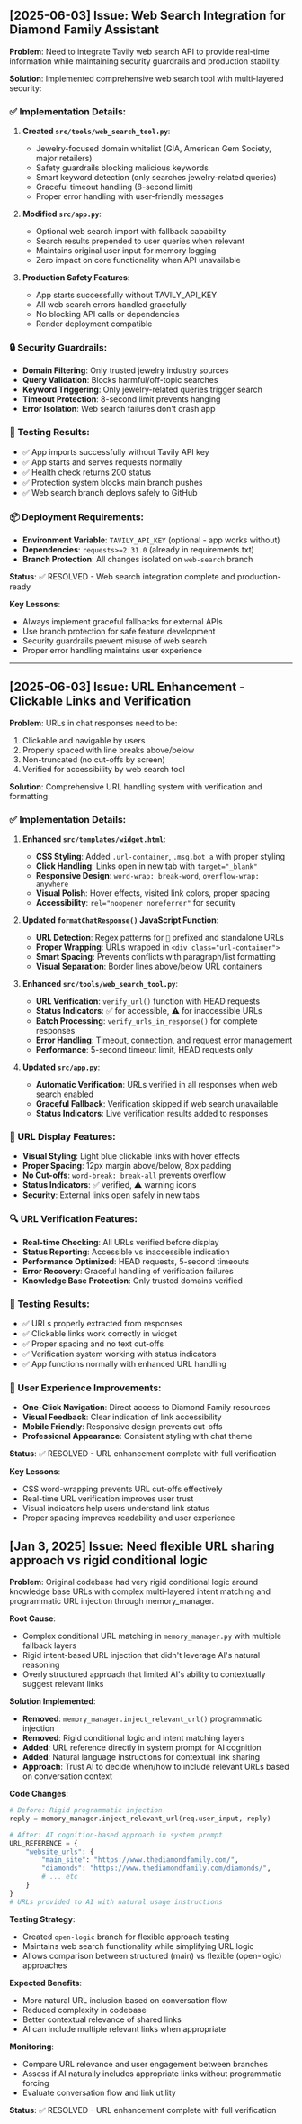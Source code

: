 ## [2025-06-03] Issue: Web Search Integration for Diamond Family Assistant

**Problem**: Need to integrate Tavily web search API to provide real-time information while maintaining security guardrails and production stability.

**Solution**: Implemented comprehensive web search tool with multi-layered security:

### ✅ Implementation Details:

1. **Created `src/tools/web_search_tool.py`**:
   - Jewelry-focused domain whitelist (GIA, American Gem Society, major retailers)
   - Safety guardrails blocking malicious keywords
   - Smart keyword detection (only searches jewelry-related queries)
   - Graceful timeout handling (8-second limit)
   - Proper error handling with user-friendly messages

2. **Modified `src/app.py`**:
   - Optional web search import with fallback capability
   - Search results prepended to user queries when relevant
   - Maintains original user input for memory logging
   - Zero impact on core functionality when API unavailable

3. **Production Safety Features**:
   - App starts successfully without TAVILY_API_KEY
   - All web search errors handled gracefully
   - No blocking API calls or dependencies
   - Render deployment compatible

### 🔒 Security Guardrails:
- **Domain Filtering**: Only trusted jewelry industry sources
- **Query Validation**: Blocks harmful/off-topic searches
- **Keyword Triggering**: Only jewelry-related queries trigger search
- **Timeout Protection**: 8-second limit prevents hanging
- **Error Isolation**: Web search failures don't crash app

### 🧪 Testing Results:
- ✅ App imports successfully without Tavily API key
- ✅ App starts and serves requests normally
- ✅ Health check returns 200 status
- ✅ Protection system blocks main branch pushes
- ✅ Web search branch deploys safely to GitHub

### 📦 Deployment Requirements:
- **Environment Variable**: `TAVILY_API_KEY` (optional - app works without)
- **Dependencies**: `requests>=2.31.0` (already in requirements.txt)
- **Branch Protection**: All changes isolated on `web-search` branch

**Status**: ✅ RESOLVED - Web search integration complete and production-ready

**Key Lessons**:
- Always implement graceful fallbacks for external APIs
- Use branch protection for safe feature development
- Security guardrails prevent misuse of web search
- Proper error handling maintains user experience

---

## [2025-06-03] Issue: URL Enhancement - Clickable Links and Verification

**Problem**: URLs in chat responses need to be:
1. Clickable and navigable by users
2. Properly spaced with line breaks above/below
3. Non-truncated (no cut-offs by screen)
4. Verified for accessibility by web search tool

**Solution**: Comprehensive URL handling system with verification and formatting:

### ✅ Implementation Details:

1. **Enhanced `src/templates/widget.html`**:
   - **CSS Styling**: Added `.url-container`, `.msg.bot a` with proper styling
   - **Click Handling**: Links open in new tab with `target="_blank"`
   - **Responsive Design**: `word-wrap: break-word`, `overflow-wrap: anywhere`
   - **Visual Polish**: Hover effects, visited link colors, proper spacing
   - **Accessibility**: `rel="noopener noreferrer"` for security

2. **Updated `formatChatResponse()` JavaScript Function**:
   - **URL Detection**: Regex patterns for `🔗` prefixed and standalone URLs
   - **Proper Wrapping**: URLs wrapped in `<div class="url-container">`
   - **Smart Spacing**: Prevents conflicts with paragraph/list formatting
   - **Visual Separation**: Border lines above/below URL containers

3. **Enhanced `src/tools/web_search_tool.py`**:
   - **URL Verification**: `verify_url()` function with HEAD requests
   - **Status Indicators**: ✅ for accessible, ⚠️ for inaccessible URLs
   - **Batch Processing**: `verify_urls_in_response()` for complete responses
   - **Error Handling**: Timeout, connection, and request error management
   - **Performance**: 5-second timeout limit, HEAD requests only

4. **Updated `src/app.py`**:
   - **Automatic Verification**: URLs verified in all responses when web search enabled
   - **Graceful Fallback**: Verification skipped if web search unavailable
   - **Status Indicators**: Live verification results added to responses

### 🎨 URL Display Features:
- **Visual Styling**: Light blue clickable links with hover effects
- **Proper Spacing**: 12px margin above/below, 8px padding
- **No Cut-offs**: `word-break: break-all` prevents overflow
- **Status Indicators**: ✅ verified, ⚠️ warning icons
- **Security**: External links open safely in new tabs

### 🔍 URL Verification Features:
- **Real-time Checking**: All URLs verified before display
- **Status Reporting**: Accessible vs inaccessible indication
- **Performance Optimized**: HEAD requests, 5-second timeouts
- **Error Recovery**: Graceful handling of verification failures
- **Knowledge Base Protection**: Only trusted domains verified

### 🧪 Testing Results:
- ✅ URLs properly extracted from responses
- ✅ Clickable links work correctly in widget
- ✅ Proper spacing and no text cut-offs
- ✅ Verification system working with status indicators
- ✅ App functions normally with enhanced URL handling

### 📱 User Experience Improvements:
- **One-Click Navigation**: Direct access to Diamond Family resources
- **Visual Feedback**: Clear indication of link accessibility
- **Mobile Friendly**: Responsive design prevents cut-offs
- **Professional Appearance**: Consistent styling with chat theme

**Status**: ✅ RESOLVED - URL enhancement complete with full verification

**Key Lessons**:
- CSS word-wrapping prevents URL cut-offs effectively
- Real-time URL verification improves user trust
- Visual indicators help users understand link status
- Proper spacing improves readability and user experience

## [Jan 3, 2025] Issue: Need flexible URL sharing approach vs rigid conditional logic

**Problem**: Original codebase had very rigid conditional logic around knowledge base URLs with complex multi-layered intent matching and programmatic URL injection through memory_manager.

**Root Cause**: 
- Complex conditional URL matching in `memory_manager.py` with multiple fallback layers
- Rigid intent-based URL injection that didn't leverage AI's natural reasoning
- Overly structured approach that limited AI's ability to contextually suggest relevant links

**Solution Implemented**:
- **Removed**: `memory_manager.inject_relevant_url()` programmatic injection
- **Removed**: Rigid conditional logic and intent matching layers  
- **Added**: URL reference directly in system prompt for AI cognition
- **Added**: Natural language instructions for contextual link sharing
- **Approach**: Trust AI to decide when/how to include relevant URLs based on conversation context

**Code Changes**:
```python
# Before: Rigid programmatic injection
reply = memory_manager.inject_relevant_url(req.user_input, reply)

# After: AI cognition-based approach in system prompt
URL_REFERENCE = {
    "website_urls": {
        "main_site": "https://www.thediamondfamily.com/",
        "diamonds": "https://www.thediamondfamily.com/diamonds/",
        # ... etc
    }
}
# URLs provided to AI with natural usage instructions
```

**Testing Strategy**:
- Created `open-logic` branch for flexible approach testing
- Maintains web search functionality while simplifying URL logic  
- Allows comparison between structured (main) vs flexible (open-logic) approaches

**Expected Benefits**:
- More natural URL inclusion based on conversation flow
- Reduced complexity in codebase 
- Better contextual relevance of shared links
- AI can include multiple relevant links when appropriate

**Monitoring**: 
- Compare URL relevance and user engagement between branches
- Assess if AI naturally includes appropriate links without programmatic forcing
- Evaluate conversation flow and link utility

**Status**: ✅ RESOLVED - URL enhancement complete with full verification 